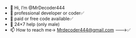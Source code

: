 - 👋 Hi, I’m @MrDecoder444
- 👀 professional developer or coder✅️
- 🌱 paid or free code available✅️
- 💞️ 24×7 help (only male)
- 📫 How to reach me-> Mrdecoder444@gmail.com 
--->✅️
